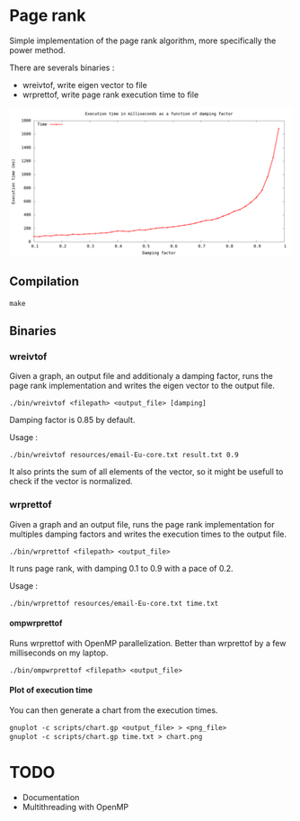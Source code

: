 # Page rank

Simple implementation of the page rank algorithm, more specifically the power
method.

There are severals binaries :
- wreivtof, write eigen vector to file
- wrprettof, write page rank execution time to file

![](results/soc-Slashdot0811.png)


## Compilation

```
make
```

## Binaries

### wreivtof

Given a graph, an output file and additionaly a damping factor,
runs the page rank implementation and writes the eigen vector to
the output file.

```
./bin/wreivtof <filepath> <output_file> [damping]
```

Damping factor is 0.85 by default.

Usage :

```
./bin/wreivtof resources/email-Eu-core.txt result.txt 0.9
```

It also prints the sum of all elements of the vector, so it might be usefull to check
if the vector is normalized.

### wrprettof

Given a graph and an output file, runs the page rank
implementation for multiples damping factors and writes
the execution times to the output file.

```
./bin/wrprettof <filepath> <output_file>
```

It runs page rank, with damping 0.1 to 0.9 with a pace of 0.2.

Usage :

```
./bin/wrprettof resources/email-Eu-core.txt time.txt
```

#### ompwrprettof

Runs wrprettof with OpenMP parallelization. Better than wrprettof by a few milliseconds on my laptop.

```
./bin/ompwrprettof <filepath> <output_file>
```

#### Plot of execution time

You can then generate a chart from the execution times.

```
gnuplot -c scripts/chart.gp <output_file> > <png_file>
gnuplot -c scripts/chart.gp time.txt > chart.png
```

# TODO

- Documentation
- Multithreading with OpenMP
